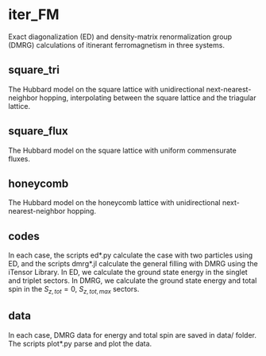 # iter_FM
Exact diagonalization (ED) and density-matrix renormalization group (DMRG) calculations of itinerant ferromagnetism in three systems.

## square_tri
The Hubbard model on the square lattice with unidirectional next-nearest-neighbor hopping, interpolating between the square lattice and the triagular lattice.

## square_flux
The Hubbard model on the square lattice with uniform commensurate fluxes.

## honeycomb
The Hubbard model on the honeycomb lattice with unidirectional next-nearest-neighbor hopping.

## codes 
In each case, the scripts ed\*.py calculate the case with two particles using ED, and the scripts dmrg\*.jl calculate the general filling with DMRG using the iTensor Library. In ED, we calculate the ground state energy in the singlet and triplet sectors. In DMRG, we calculate the ground state energy and total spin in the $S_{z,tot}=0$, $S_{z,tot,max}$ sectors.

## data
In each case, DMRG data for energy and total spin are saved in data/ folder. The scripts plot\*.py parse and plot the data.

